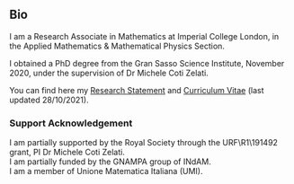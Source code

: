 ## Bio

I am a Research Associate in Mathematics at Imperial College London, in the Applied Mathematics & Mathematical Physics Section.

I obtained a PhD degree from the Gran Sasso Science Institute, November 2020, under the supervision of Dr Michele Coti Zelati.

You can find here my [Research Statement](https://wwwf.imperial.ac.uk/~mdolce/research_statement_MD.pdf) and [Curriculum Vitae](https://wwwf.imperial.ac.uk/~mdolce/CV_MD.pdf) (last updated 28/10/2021).   

### Support Acknowledgement

I am partially supported by the Royal Society through the URF\R1\191492 grant, PI Dr Michele Coti Zelati.\
I am partially funded by the GNAMPA group of INdAM.\
I am a member of Unione Matematica Italiana (UMI).